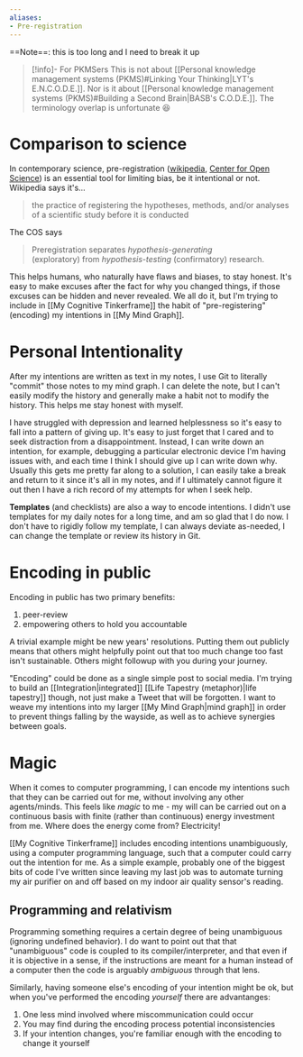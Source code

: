 ```yaml
---
aliases:
- Pre-registration
---
```


==Note==: this is too long and I need to break it up

> [!info]- For PKMSers
> This is not about [[Personal knowledge management systems (PKMS)#Linking Your Thinking|LYT's E.N.C.O.D.E.]]. Nor is it about [[Personal knowledge management systems (PKMS)#Building a Second Brain|BASB's C.O.D.E.]]. The terminology overlap is unfortunate 😆

# Comparison to science

In contemporary science, pre-registration ([wikipedia](https://en.wikipedia.org/wiki/Preregistration_(science)), [Center for Open Science](https://www.cos.io/initiatives/prereg)) is an essential tool for limiting bias, be it intentional or not. Wikipedia says it's...

> the practice of registering the hypotheses, methods, and/or analyses of a scientific study before it is conducted

The COS says

> Preregistration separates _hypothesis-generating_  (exploratory) from _hypothesis-testing_ (confirmatory) research.

This helps humans, who naturally have flaws and biases, to stay honest. It's easy to make excuses after the fact for why you changed things, if those excuses can be hidden and never revealed. We all do it, but I'm trying to include in [[My Cognitive Tinkerframe]] the habit of "pre-registering" (encoding) my intentions in [[My Mind Graph]].

# Personal Intentionality

After my intentions are written as text in my notes, I use Git to literally "commit" those notes to my mind graph. I can delete the note, but I can't easily modify the history and generally make a habit not to modify the history. This helps me stay honest with myself.

I have struggled with depression and learned helplessness so it's easy to fall into a pattern of giving up. It's easy to just forget that I cared and to seek distraction from a disappointment. Instead, I can write down an intention, for example, debugging a particular electronic device I'm having issues with, and each time I think I should give up I can write down why. Usually this gets me pretty far along to a solution, I can easily take a break and return to it since it's all in my notes, and if I ultimately cannot figure it out then I have a rich record of my attempts for when I seek help.

**Templates** (and checklists) are also a way to encode intentions. I didn't use templates for my daily notes for a long time, and am so glad that I do now. I don't have to rigidly follow my template, I can always deviate as-needed, I can change the template or review its history in Git.

# Encoding in public

Encoding in public has two primary benefits:
1. peer-review
2. empowering others to hold you accountable

A trivial example might be new years' resolutions. Putting them out publicly means that others might helpfully point out that too much change too fast isn't sustainable. Others might followup with you during your journey.

"Encoding" could be done as a single simple post to social media. I'm trying to build an [[Integration|integrated]] [[Life Tapestry (metaphor)|life tapestry]] though, not just make a Tweet that will be forgotten. I want to weave my intentions into my larger [[My Mind Graph|mind graph]] in order to prevent things falling by the wayside, as well as to achieve synergies between goals.

# Magic

When it comes to computer programming, I can encode my intentions such that they can be carried out for me, without involving any other agents/minds. This feels like *magic* to me - my will can be carried out on a continuous basis with finite (rather than continuous) energy investment from me. Where does the energy come from? Electricity!

[[My Cognitive Tinkerframe]] includes encoding intentions unambiguously, using a computer programming language, such that a computer could carry out the intention for me. As a simple example, probably one of the biggest bits of code I've written since leaving my last job was to automate turning my air purifier on and off based on my indoor air quality sensor's reading.

## Programming and relativism

Programming something requires a certain degree of being unambiguous (ignoring undefined behavior). I do want to point out that that "unambiguous" code is coupled to its compiler/interpreter, and that even if it is objective in a sense, if the instructions are meant for a human instead of a computer then the code is arguably *ambiguous* through that lens.

Similarly, having someone else's encoding of your intention might be ok, but when you've performed the encoding *yourself* there are advantanges:
1. One less mind involved where miscommunication could occur
2. You may find during the encoding process potential inconsistencies
3. If your intention changes, you're familiar enough with the encoding to change it yourself
